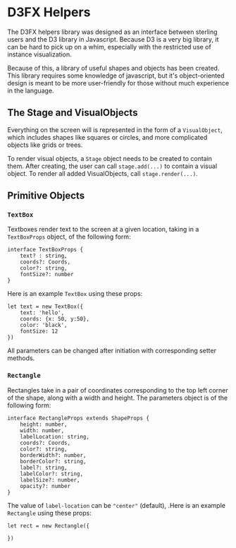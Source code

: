 # D3FX Helpers

The D3FX helpers library was designed as an interface between sterling users and the D3 library in Javascript. Because D3 is a very big library, it can be hard to pick up on a whim, especially with the restricted use of instance visualization. 

Because of this, a library of useful shapes and objects has been created. This library requires some knowledge of javascript, but it's object-oriented design is meant to be more user-friendly for those without much experience in the language. 

## The Stage and VisualObjects

Everything on the screen will is represented in the form of a `VisualObject`, which includes shapes like squares or circles, and more complicated objects like grids or trees. 

To render visual objects, a `Stage` object needs to be created to contain them. After creating, the user can call `stage.add(...)` to contain a visual object. To render all added VisualObjects, call `stage.render(...)`. 

## Primitive Objects

### `TextBox`

Textboxes render text to the screen at a given location, taking in a `TextBoxProps` object, of the following form:
```
interface TextBoxProps {
    text? : string,
    coords?: Coords,
    color?: string,
    fontSize?: number
}
```
Here is an example `TextBox` using these props:
```
let text = new TextBox({
    text: 'hello',
    coords: {x: 50, y:50},
    color: 'black',
    fontSize: 12
})
```
All parameters can be changed after initiation with corresponding setter methods. 

### `Rectangle`

Rectangles take in a pair of coordinates corresponding to the top left corner of the shape, along with a width and height. The parameters object is of the following form:
```
interface RectangleProps extends ShapeProps {
    height: number,
    width: number,
    labelLocation: string,
    coords?: Coords,
    color?: string,
    borderWidth?: number,
    borderColor?: string,
    label?: string,
    labelColor?: string,
    labelSize?: number,
    opacity?: number
}
```
The value of `label-location` can be `"center"` (default), .Here is an example `Rectangle` using these props:
```
let rect = new Rectangle({

})
```

